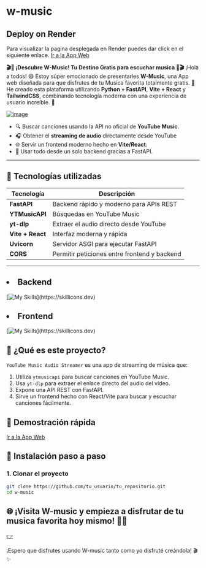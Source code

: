 # w-music

## Deploy on Render
Para visualizar la pagina desplegada en Render puedes dar click en el siguiente enlace. [Ir a la App Web](https://w-music.onrender.com)

**🎬🍿 ¡Descubre W-Music! Tu Destino Gratis para escuchar musica 🍿🎬** ¡Hola a todos! 😄 Estoy súper emocionado de presentarles **W-Music**, una App web diseñada para que disfrutes de tu Musica favorita totalmente gratis. 🎉 He creado esta plataforma utilizando **Python + FastAPI**, **Vite  + React** y **TailwindCSS**, combinando tecnología moderna con una experiencia de usuario increíble. 🚀

[![image](https://github.com/user-attachments/assets/0688ce3c-ffa9-4f8d-a869-1a7dc4006d5e)](https://w-music.onrender.com)



- 🔍 Buscar canciones usando la API no oficial de **YouTube Music**.
- 🎧 Obtener el **streaming de audio** directamente desde YouTube
- 🌐 Servir un frontend moderno hecho en **Vite/React**.
- 🚀 Usar todo desde un solo backend gracias a FastAPI.


---

## 🧩 Tecnologías utilizadas

| Tecnología     | Descripción                                       |
|----------------|---------------------------------------------------|
| **FastAPI**    | Backend rápido y moderno para APIs REST           |
| **YTMusicAPI** | Búsquedas en YouTube Music                        |
| **yt-dlp**     | Extraer el audio directo desde YouTube            |
| **Vite + React** | Interfaz moderna y rápida                      |
| **Uvicorn**    | Servidor ASGI para ejecutar FastAPI               |
| **CORS**       | Permitir peticiones entre frontend y backend      |

---

## <li>Backend</li>
[![My Skills](https://skillicons.dev/icons?i=python,fastapi,)](https://skillicons.dev)

## <li>Frontend</li>
[![My Skills](https://skillicons.dev/icons?i=react,vite,tailwind,)](https://skillicons.dev)


## 📌 ¿Qué es este proyecto?

`YouTube Music Audio Streamer` es una app de streaming de música que:

1. Utiliza `ytmusicapi` para buscar canciones en YouTube Music.
2. Usa `yt-dlp` para extraer el enlace directo del audio del video.
3. Expone una API REST con FastAPI.
4. Sirve un frontend hecho con React/Vite para buscar y escuchar canciones fácilmente.

## 🎥 Demostración rápida
[Ir a la App Web](https://w-music.onrender.com)

   
## 🚀 Instalación paso a paso

### 1. Clonar el proyecto

```bash
git clone https://github.com/tu_usuario/tu_repositorio.git
cd w-music
```


## 🌐 ¡Visita W-music y empieza a disfrutar de tu musica favorita hoy mismo! 🎉🍿

[👉](https://w-music.onrender.com)

¡Espero que disfrutes usando W-music tanto como yo disfruté creándola! 🎬✨
